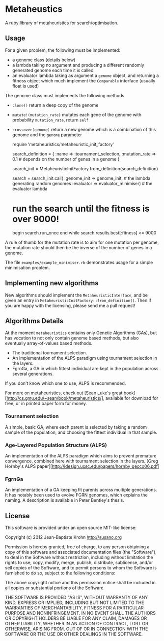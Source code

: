 
Metaheustics
============

A ruby library of metaheuristics for search/optimisation.


Usage
-----

For a given problem, the following must be implemented:
 * a genome class (details below)
 * a lambda taking no argument and producing a different randomly generated
   genome each time it is called
 * an evaluator lambda taking as argument a `genome` object, and returning a
   fitness object which much implement the `Comparable` interface (usually
   float is used)


The genome class must implements the following methods:
 * `clone()` return a deep copy of the genome
 * `mutate!(mutation_rate)` mutates each gene of the genome with probability `mutation_rate`, return `self`
 * `crossover(genome)` return a new genome which is a combination of this genome and the `genome` parameter


    require 'metaheuristics/metaheuristic_init_factory'

    search_definition = {
      :name            => :tournament_selection,
      :mutation_rate   => 0.1               # depends on the number of genes in a genome
    }
    
    search_init = MetaheuristicInitFactory.from_definition(search_definition)
    
    search = search_init.call(
      :genome_init => genome_init,          # the lambda generating random genomes
      :evaluator   => evaluator_minimiser)  # the evaluator lambda

     # run the search until the fitness is over 9000!
     begin 
       search.run_once
     end while search.results.best[:fitness] <= 9000
    

A rule of thumb for the mutation rate is to aim for one mutation per genome, the
mutation rate should then be the inverse of the number of genes in a genome.

The file `examples/example_minimiser.rb` demonstrates usage for a simple minimisation problem.


Implementing new algorithms
---------------------------

New algorithms should implement the `MetaheuristicInterface`, and be given an
entry in `MetaheuristicInitFactory::from_definition()`. Then if you are happy
with the licensing, please send me a pull request!


Algorithms Details
------------------

At the moment `metaheuristics` contains only Genetic Algorithms (GAs), but has
vocation to not only contain genome based methods, but also eventually
array-of-values based methods.

 * The traditional tournament selection.
 * An implementation of the ALPS paradigm using tournament selection in the layers.
 * FgrnGa, a GA in which fittest individual are kept in the population across several generations.
 
If you don't know which one to use, ALPS is recommended.

For more on metaheuristics, check out [Sean Luke's great
book][http://cs.gmu.edu/~sean/book/metaheuristics/], available for download for
free, or in printed paper form for money.



### Tournament selection

A simple, basic GA, where each parent is selected by taking a random sample
of the population, and choosing the fittest individual in that sample.


### Age-Layered Population Structure (ALPS)

An implementation of the ALPS paradigm which aims to prevent premature
convergence, combined here with tournament selection in the layers.
[Greg Hornby's ALPS paper][http://idesign.ucsc.edu/papers/hornby_gecco06.pdf]


### FgrnGa

An implementation of a GA keeping fit parents across multiple generations.
It has notably been used to evolve FGRN genomes, which explains the naming.
A description is available in Peter Bentley's thesis.


License
-------

This software is provided under an open source MIT-like license:

Copyright (c) 2012 Jean-Baptiste Krohn <http://susano.org>

Permission is hereby granted, free of charge, to any person obtaining a copy of
this software and associated documentation files (the "Software"), to deal in
the Software without restriction, including without limitation the rights to
use, copy, modify, merge, publish, distribute, sublicense, and/or sell copies
of the Software, and to permit persons to whom the Software is furnished to do
so, subject to the following conditions:

The above copyright notice and this permission notice shall be included in all
copies or substantial portions of the Software.

THE SOFTWARE IS PROVIDED "AS IS", WITHOUT WARRANTY OF ANY KIND, EXPRESS OR
IMPLIED, INCLUDING BUT NOT LIMITED TO THE WARRANTIES OF MERCHANTABILITY,
FITNESS FOR A PARTICULAR PURPOSE AND NONINFRINGEMENT. IN NO EVENT SHALL THE
AUTHORS OR COPYRIGHT HOLDERS BE LIABLE FOR ANY CLAIM, DAMAGES OR OTHER
LIABILITY, WHETHER IN AN ACTION OF CONTRACT, TORT OR OTHERWISE, ARISING FROM,
OUT OF OR IN CONNECTION WITH THE SOFTWARE OR THE USE OR OTHER DEALINGS IN THE
SOFTWARE.

